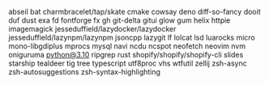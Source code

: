 abseil
bat
charmbracelet/tap/skate
cmake
cowsay
deno
diff-so-fancy
dooit
duf
dust
exa
fd
fontforge
fx
gh
git-delta
gitui
glow
gum
helix
httpie
imagemagick
jesseduffield/lazydocker/lazydocker
jesseduffield/lazynpm/lazynpm
jsoncpp
lazygit
lf
lolcat
lsd
luarocks
micro
mono-libgdiplus
mprocs
mysql
navi
ncdu
ncspot
neofetch
neovim
nvm
oniguruma
python@3.10
ripgrep
rust
shopify/shopify/shopify-cli
slides
starship
tealdeer
tig
tree
typescript
utf8proc
vhs
wtfutil
zellij
zsh-async
zsh-autosuggestions
zsh-syntax-highlighting
